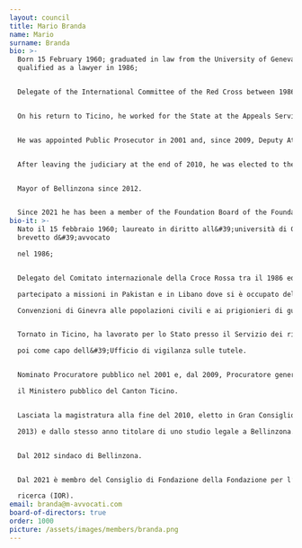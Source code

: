 ```yaml
---
layout: council
title: Mario Branda
name: Mario
surname: Branda
bio: >-
  Born 15 February 1960; graduated in law from the University of Geneva and
  qualified as a lawyer in 1986;


  Delegate of the International Committee of the Red Cross between 1986 and 1988, he took part in missions in Pakistan and Lebanon where he worked on the application of the Geneva Conventions to civilians and prisoners of war. 


  On his return to Ticino, he worked for the State at the Appeals Service of the Consiglio di Stato, then as Head of the Office of oversight of the guardianships.


  He was appointed Public Prosecutor in 2001 and, since 2009, Deputy Attorney General  of  Canton of Ticino. 


  After leaving the judiciary at the end of 2010, he was elected to the Gran Consiglio in April 2011 (until 2013) and in the same year he founded his own Law Firm in Bellinzona.


  Mayor of Bellinzona since 2012.


  Since 2021 he has been a member of the Foundation Board of the Foundation for the Institute of Oncology Research (IOR).
bio-it: >-
  Nato il 15 febbraio 1960; laureato in diritto all&#39;università di Ginevra e
  brevetto d&#39;avvocato

  nel 1986;


  Delegato del Comitato internazionale della Croce Rossa tra il 1986 ed il 1988, ha

  partecipato a missioni in Pakistan e in Libano dove si è occupato dell&#39;applicazione delle

  Convenzioni di Ginevra alle popolazioni civili e ai prigionieri di guerra.


  Tornato in Ticino, ha lavorato per lo Stato presso il Servizio dei ricorsi del Consiglio di Stato

  poi come capo dell&#39;Ufficio di vigilanza sulle tutele.


  Nominato Procuratore pubblico nel 2001 e, dal 2009, Procuratore generale aggiunto presso

  il Ministero pubblico del Canton Ticino.


  Lasciata la magistratura alla fine del 2010, eletto in Gran Consiglio nell’aprile 2011 (fino al

  2013) e dallo stesso anno titolare di uno studio legale a Bellinzona.


  Dal 2012 sindaco di Bellinzona.


  Dal 2021 è membro del Consiglio di Fondazione della Fondazione per l’Istituto oncologico di

  ricerca (IOR).
email: branda@m-avvocati.com
board-of-directors: true
order: 1000
picture: /assets/images/members/branda.png
---
```

